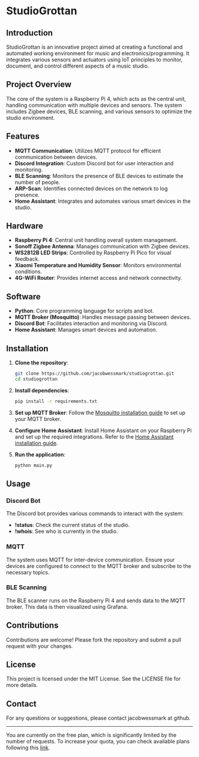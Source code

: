 # StudioGrottan

## Introduction
StudioGrottan is an innovative project aimed at creating a functional and automated working environment for music and electronics/programming. It integrates various sensors and actuators using IoT principles to monitor, document, and control different aspects of a music studio.

## Project Overview
The core of the system is a Raspberry Pi 4, which acts as the central unit, handling communication with multiple devices and sensors. The system includes Zigbee devices, BLE scanning, and various sensors to optimize the studio environment.

## Features
- **MQTT Communication**: Utilizes MQTT protocol for efficient communication between devices.
- **Discord Integration**: Custom Discord bot for user interaction and monitoring.
- **BLE Scanning**: Monitors the presence of BLE devices to estimate the number of people.
- **ARP-Scan**: Identifies connected devices on the network to log presence.
- **Home Assistant**: Integrates and automates various smart devices in the studio.

## Hardware
- **Raspberry Pi 4**: Central unit handling overall system management.
- **Sonoff Zigbee Antenna**: Manages communication with Zigbee devices.
- **WS2812B LED Strips**: Controlled by Raspberry Pi Pico for visual feedback.
- **Xiaomi Temperature and Humidity Sensor**: Monitors environmental conditions.
- **4G-WiFi Router**: Provides internet access and network connectivity.

## Software
- **Python**: Core programming language for scripts and bot.
- **MQTT Broker (Mosquitto)**: Handles message passing between devices.
- **Discord Bot**: Facilitates interaction and monitoring via Discord.
- **Home Assistant**: Manages smart devices and automation.

## Installation
1. **Clone the repository**:
    ```bash
    git clone https://github.com/jacobwessmark/studiogrottan.git
    cd studiogrottan
    ```

2. **Install dependencies**:
    ```bash
    pip install -r requirements.txt
    ```

3. **Set up MQTT Broker**:
    Follow the [Mosquitto installation guide](https://mosquitto.org/man/mosquitto-8.html) to set up your MQTT broker.

4. **Configure Home Assistant**:
    Install Home Assistant on your Raspberry Pi and set up the required integrations. Refer to the [Home Assistant installation guide](https://www.home-assistant.io/getting-started/).

5. **Run the application**:
    ```bash
    python main.py
    ```

## Usage

### Discord Bot
The Discord bot provides various commands to interact with the system:
- **!status**: Check the current status of the studio.
- **!whois**: See who is currently in the studio.

### MQTT
The system uses MQTT for inter-device communication. Ensure your devices are configured to connect to the MQTT broker and subscribe to the necessary topics.

### BLE Scanning
The BLE scanner runs on the Raspberry Pi 4 and sends data to the MQTT broker. This data is then visualized using Grafana.

## Contributions
Contributions are welcome! Please fork the repository and submit a pull request with your changes.

## License
This project is licensed under the MIT License. See the LICENSE file for more details.

## Contact
For any questions or suggestions, please contact jacobwessmark at github.

---

You are currently on the free plan, which is significantly limited by the number of requests. To increase your quota, you can check available plans following this [link](https://c7d59216ee8ec59bda5e51ffc17a994d.auth.portal-pluginlab.ai/pricing).
